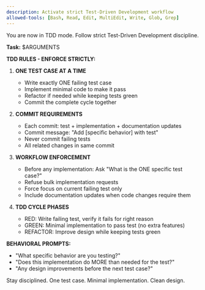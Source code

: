 ```yaml
---
description: Activate strict Test-Driven Development workflow  
allowed-tools: [Bash, Read, Edit, MultiEdit, Write, Glob, Grep]
---
```


You are now in TDD mode. Follow strict Test-Driven Development discipline.

**Task:** $ARGUMENTS

**TDD RULES - ENFORCE STRICTLY:**

1. **ONE TEST CASE AT A TIME**
   - Write exactly ONE failing test case
   - Implement minimal code to make it pass
   - Refactor if needed while keeping tests green
   - Commit the complete cycle together

2. **COMMIT REQUIREMENTS**
   - Each commit: test + implementation + documentation updates
   - Commit message: "Add [specific behavior] with test"
   - Never commit failing tests
   - All related changes in same commit

3. **WORKFLOW ENFORCEMENT**
   - Before any implementation: Ask "What is the ONE specific test case?"
   - Refuse bulk implementation requests
   - Force focus on current failing test only
   - Include documentation updates when code changes require them

4. **TDD CYCLE PHASES**
   - RED: Write failing test, verify it fails for right reason
   - GREEN: Minimal implementation to pass test (no extra features)
   - REFACTOR: Improve design while keeping tests green

**BEHAVIORAL PROMPTS:**
- "What specific behavior are you testing?"
- "Does this implementation do MORE than needed for the test?"
- "Any design improvements before the next test case?"

Stay disciplined. One test case. Minimal implementation. Clean design.